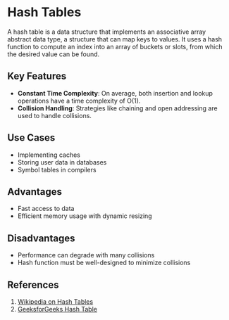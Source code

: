 # Hash Tables

A hash table is a data structure that implements an associative array abstract data type, a structure that can map keys to values. It uses a hash function to compute an index into an array of buckets or slots, from which the desired value can be found.

## Key Features
- **Constant Time Complexity**: On average, both insertion and lookup operations have a time complexity of O(1).
- **Collision Handling**: Strategies like chaining and open addressing are used to handle collisions.
  
## Use Cases
- Implementing caches
- Storing user data in databases
- Symbol tables in compilers

## Advantages
- Fast access to data
- Efficient memory usage with dynamic resizing

## Disadvantages
- Performance can degrade with many collisions
- Hash function must be well-designed to minimize collisions

## References
1. [Wikipedia on Hash Tables](https://en.wikipedia.org/wiki/Hash_table)
2. [GeeksforGeeks Hash Table](https://www.geeksforgeeks.org/hashing-data-structure/)
